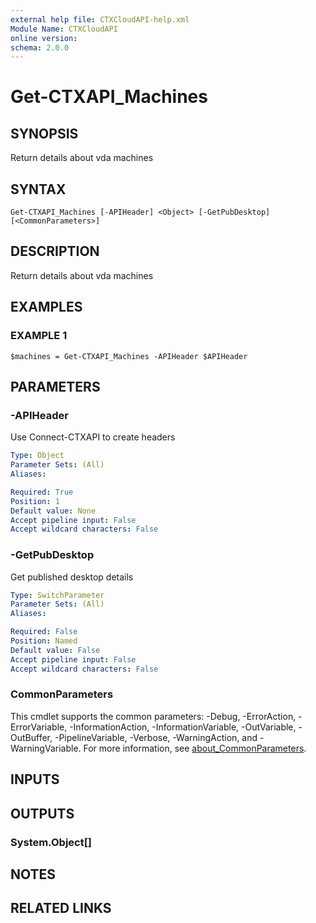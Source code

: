 ```yaml
---
external help file: CTXCloudAPI-help.xml
Module Name: CTXCloudAPI
online version:
schema: 2.0.0
---
```


# Get-CTXAPI_Machines

## SYNOPSIS
Return details about vda machines

## SYNTAX

```
Get-CTXAPI_Machines [-APIHeader] <Object> [-GetPubDesktop] [<CommonParameters>]
```

## DESCRIPTION
Return details about vda machines

## EXAMPLES

### EXAMPLE 1
```
$machines = Get-CTXAPI_Machines -APIHeader $APIHeader
```

## PARAMETERS

### -APIHeader
Use Connect-CTXAPI to create headers

```yaml
Type: Object
Parameter Sets: (All)
Aliases:

Required: True
Position: 1
Default value: None
Accept pipeline input: False
Accept wildcard characters: False
```

### -GetPubDesktop
Get published desktop details

```yaml
Type: SwitchParameter
Parameter Sets: (All)
Aliases:

Required: False
Position: Named
Default value: False
Accept pipeline input: False
Accept wildcard characters: False
```

### CommonParameters
This cmdlet supports the common parameters: -Debug, -ErrorAction, -ErrorVariable, -InformationAction, -InformationVariable, -OutVariable, -OutBuffer, -PipelineVariable, -Verbose, -WarningAction, and -WarningVariable. For more information, see [about_CommonParameters](http://go.microsoft.com/fwlink/?LinkID=113216).

## INPUTS

## OUTPUTS

### System.Object[]
## NOTES

## RELATED LINKS
